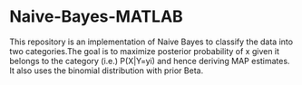 # Naive-Bayes-MATLAB

This repository is an implementation of Naive Bayes to classify the data into two categories.The goal is to maximize posterior probability of x given it belongs to the category (i.e.) P(X|Y=yi) and hence deriving MAP estimates. It also uses the binomial distribution with prior Beta.
